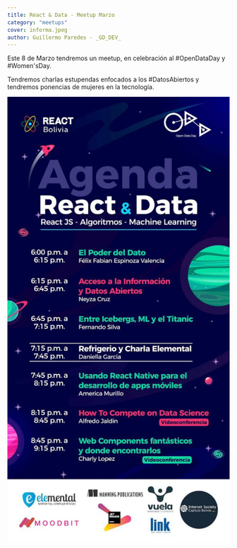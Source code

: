 ```yaml
---
title: React & Data - Meetup Marzo
category: "meetups"
cover: informa.jpeg
author: Guillermo Paredes - _GD_DEV_
---
```


Este 8 de Marzo tendremos un meetup, en celebración al #OpenDataDay y #Women'sDay.

Tendremos charlas estupendas enfocados a los #DatosAbiertos y tendremos ponencias de mujeres en la tecnología.

![unsplash.com](./agenda.jpeg)
